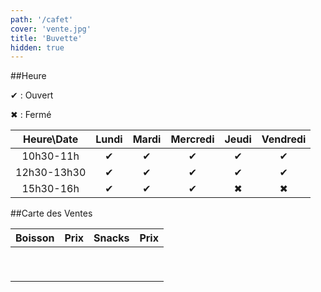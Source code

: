 ```yaml
---
path: '/cafet'
cover: 'vente.jpg'
title: 'Buvette'
hidden: true
---
```


##Heure

✔ : Ouvert

✖ : Fermé

| Heure\Date  | Lundi | Mardi | Mercredi | Jeudi | Vendredi |
| :---------: | :---: | :---: | :------: | :---: | :------: |
|  10h30-11h  |   ✔   |   ✔   |    ✔     |   ✔   |    ✔     |
| 12h30-13h30 |   ✔   |   ✔   |    ✔     |   ✔   |    ✔     |
|  15h30-16h  |   ✔   |   ✔   |    ✔     |   ✖   |    ✖     |

##Carte des Ventes

| Boisson | Prix | Snacks | Prix |
| ------- | ---- | ------ | ---- |
|         |      |        |      |
|         |      |        |      |
|         |      |        |      |
|         |      |        |      |
|         |      |        |      |
|         |      |        |      |
|         |      |        |      |
|         |      |        |      |
|         |      |        |      |
